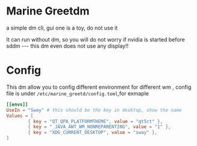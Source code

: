 # Marine Greetdm

a simple dm cli, gui one is a toy, do not use it

It can run without dm, so you will do not worry if nvidia is started before sddm --- this dm even does not use any display!!

# Config

This dm allow you to config different environment for different wm , config file is under `/etc/marine_greetd/config.toml`,for exmaple

```toml
[[envs]]
UseIn = "Sway" # this should be the key in desktop, show the name
Values = [
        { key = "QT_QPA_PLATFORMTHEME", value = "qt5ct" },
        { key = "_JAVA_AWT_WM_NONREPARENTING", value = "1" },
        { key = "XDG_CURRENT_DESKTOP", value = "sway" },
]
```
